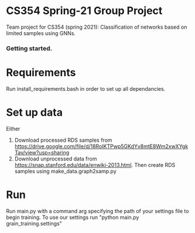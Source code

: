 # CS354 Spring-21 Group Project
Team project for CS354 (spring 2021): Classification of networks based on limited samples using GNNs.

### Getting started.
# Requirements
Run install_requirements.bash in order to set up all dependancies.

# Set up data
Either
1. Download processed RDS samples from https://drive.google.com/file/d/18RoIKTPwp5GKdYv8mtE8Wm2xwXYgkTav/view?usp=sharing
2. Download unprocessed data from https://snap.stanford.edu/data/enwiki-2013.html. Then create RDS samples using make_data.graph2samp.py

# Run
Run main.py with a command arg specifying the path of your settings file to begin training.
To use our settings run "python main.py grain_training.settings"

